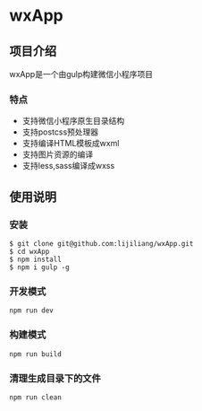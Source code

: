 # wxApp

## 项目介绍
wxApp是一个由gulp构建微信小程序项目

### 特点
- 支持微信小程序原生目录结构
- 支持postcss预处理器
- 支持编译HTML模板成wxml
- 支持图片资源的编译
- 支持less,sass编译成wxss

## 使用说明

### 安装
```shell
$ git clone git@github.com:lijiliang/wxApp.git
$ cd wxApp
$ npm install
$ npm i gulp -g
```

### 开发模式
```shell
npm run dev
```

### 构建模式
```shell
npm run build
```

### 清理生成目录下的文件
```shell
npm run clean
```
